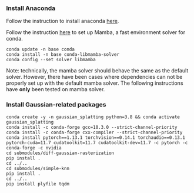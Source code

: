 ### Install Anaconda

Follow the instruction to install anaconda [here](https://www.anaconda.com/download).

Follow the instruction [here](https://www.anaconda.com/blog/a-faster-conda-for-a-growing-community) to set up Mamba, a fast environment solver for conda.

```
conda update -n base conda
conda install -n base conda-libmamba-solver
conda config --set solver libmamba
```

Note: technically, the mamba solver should behave the same as the default solver. However, there have been cases where dependencies
can not be properly set up with the default mamba solver. The following instructions have **only** been tested on mamba solver.

### Install Gaussian-related packages

```
conda create -y -n gaussian_splatting python=3.8 && conda activate gaussian_splatting
conda install -c conda-forge gcc=10.3.0 --strict-channel-priority
conda install -c conda-forge cxx-compiler --strict-channel-priority
conda install pytorch==1.13.1 torchvision==0.14.1 torchaudio==0.13.1 pytorch-cuda=11.7 cudatoolkit=11.7 cudatoolkit-dev=11.7 -c pytorch -c conda-forge -c nvidia
cd submodules/diff-gaussian-rasterization
pip install .
cd ../..
cd submodules/simple-knn
pip install .
cd ../..
pip install plyfile tqdm
```
